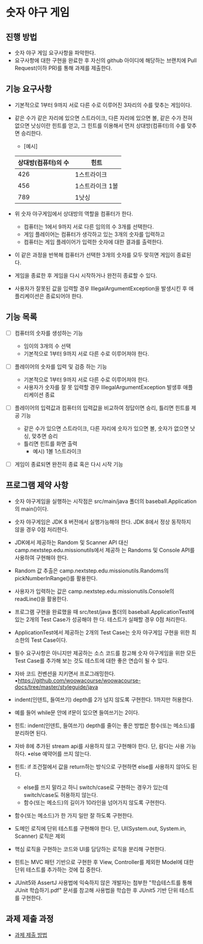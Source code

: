 # 숫자 야구 게임
## 진행 방법
* 숫자 야구 게임 요구사항을 파악한다.
* 요구사항에 대한 구현을 완료한 후 자신의 github 아이디에 해당하는 브랜치에 Pull Request(이하 PR)를 통해 과제를 제출한다.

## 기능 요구사항
* 기본적으로 1부터 9까지 서로 다른 수로 이루어진 3자리의 수를 맞추는 게임이다.
* 같은 수가 같은 자리에 있으면 스트라이크, 다른 자리에 있으면 볼, 같은 수가 전혀 없으면 낫싱이란 힌트를 얻고, 그 힌트를
이용해서 먼저 상대방(컴퓨터)의 수를 맞추면 승리한다.  

  * [예시]

  |상대방(컴퓨터)의 수|힌트| 
  |--------------|---|
  |426|1스트라이크|
  |456|1스트라이크 1볼|
  |789|1낫싱|

* 위 숫자 야구게임에서 상대방의 역할을 컴퓨터가 한다. 
  * 컴퓨터는 1에서 9까지 서로 다른 임의의 수 3개를 선택한다. 
  * 게임 플레이어는 컴퓨터가 생각하고 있는 3개의 숫자를 입력하고
  * 컴퓨터는 게임 플레이어가 입력한 숫자에 대한 결과를 출력한다.
  
* 이 같은 과정을 반복해 컴퓨터가 선택한 3개의 숫자를 모두 맞히면 게임이 종료된다.
* 게임을 종료한 후 게임을 다시 시작하거나 완전히 종료할 수 있다.
* 사용자가 잘못된 값을 입력할 경우 IllegalArgumentException을 발생시킨 후 애플리케이션은 종료되어야 한다.

## 기능 목록
 * [ ] 컴퓨터의 숫자를 생성하는 기능
   * 임이의 3개의 수 선택
   * 기본적으로 1부터 9까지 서로 다른 수로 이루어져야 한다.  
   
 * [ ] 플레이어의 숫자를 입력 및 검증 하는 기능 
   * 기본적으로 1부터 9까지 서로 다른 수로 이루어져야 한다.
   * 사용자가 숫자를 잘 못 입력할 경우 IllegalArgumentException 발생후 애플리케이션 종료

 * [ ] 플레이어의 입력값과 컴퓨터의 입력값을 비교하여 정답이면 승리, 틀리면 힌트를 제공 기능  
   * 같은 수가 있으면 스트라이크, 다른 자리에 숫자가 있으면 볼, 숫자가 없으면 낫싱, 맞추면 승리
   * 틀리면 힌트를 화면 출력 
     * 예시) 1볼 1스트라이크 
 
 * [ ] 게임이 종료되면 완전히 종료 혹은 다시 시작 기능 
 

## 프로그램 제약 사항

* 숫자 야구게임을 실행하는 시작점은 src/main/java 폴더의 baseball.Application의 main()이다. 
* 숫자 야구게임은 JDK 8 버전에서 실행가능해야 한다. JDK 8에서 정상 동작하지 않을 경우 0점 처리한다. 
* JDK에서 제공하는 Random 및 Scanner API 대신 camp.nextstep.edu.missionutils에서 제공하
  는 Randoms 및 Console API를 사용하여 구현해야 한다.
* Random 값 추출은 camp.nextstep.edu.missionutils.Randoms의 pickNumberInRange()를 활용한다.
* 사용자가 입력하는 값은 camp.nextstep.edu.missionutils.Console의 readLine()을 활용한다.
* 프로그램 구현을 완료했을 때 src/test/java 폴더의 baseball.ApplicationTest에 있는 2개의 Test Case가 성공해야 한
  다. 테스트가 실패할 경우 0점 처리한다.
* ApplicationTest에서 제공하는 2개의 Test Case는 숫자 야구게임 구현을 위한 최소한의 Test Case이다.
* 필수 요구사항은 아니지만 제공하는 소스 코드를 참고해 숫자 야구게임을 위한 모든 Test Case를 추가해 보는 것도
  테스트에 대한 좋은 연습이 될 수 있다.


* 자바 코드 컨벤션을 지키면서 프로그래밍한다. •https://github.com/woowacourse/woowacourse-docs/tree/master/styleguide/java
* indent(인덴트, 들여쓰기) depth를 2가 넘지 않도록 구현한다. 1까지만 허용한다.
* 예를 들어 while문 안에 if문이 있으면 들여쓰기는 2이다.
* 힌트: indent(인덴트, 들여쓰기) depth를 줄이는 좋은 방법은 함수(또는 메소드)를 분리하면 된다.
* 자바 8에 추가된 stream api를 사용하지 않고 구현해야 한다. 단, 람다는 사용 가능하다. •else 예약어를 쓰지 않는다.
* 힌트: if 조건절에서 값을 return하는 방식으로 구현하면 else를 사용하지 않아도 된다.
  * else를 쓰지 말라고 하니 switch/case로 구현하는 경우가 있는데 switch/case도 허용하지 않는다. 
  * 함수(또는 메소드)의 길이가 10라인을 넘어가지 않도록 구현한다.
* 함수(또는 메소드)가 한 가지 일만 잘 하도록 구현한다.

* 도메인 로직에 단위 테스트를 구현해야 한다. 단, UI(System.out, System.in, Scanner) 로직은 제외
* 핵심 로직을 구현하는 코드와 UI를 담당하는 로직을 분리해 구현한다.
* 힌트는 MVC 패턴 기반으로 구현한 후 View, Controller를 제외한 Model에 대한 단위 테스트를 추가하는 것에 집
중한다.
* JUnit5와 AssertJ 사용법에 익숙하지 않은 개발자는 첨부한 "학습테스트를 통해 JUnit 학습하기.pdf" 문서를 참고해
사용법을 학습한 후 JUnit5 기반 단위 테스트를 구현한다.





  
## 과제 제출 과정
* [과제 제출 방법](https://github.com/next-step/nextstep-docs/tree/master/precourse)
